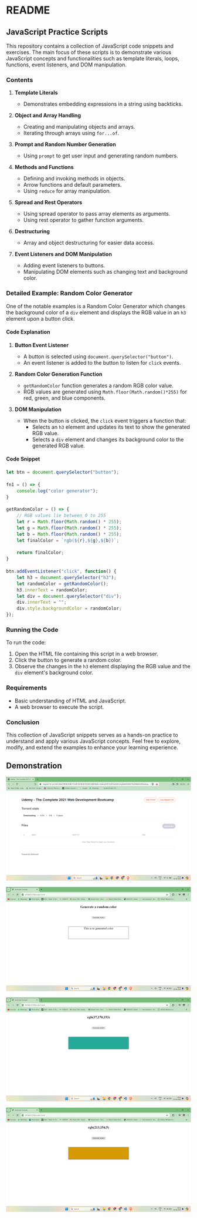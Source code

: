 # README

## JavaScript Practice Scripts

This repository contains a collection of JavaScript code snippets and exercises. The main focus of these scripts is to demonstrate various JavaScript concepts and functionalities such as template literals, loops, functions, event listeners, and DOM manipulation.

### Contents

1. **Template Literals**
   - Demonstrates embedding expressions in a string using backticks.

2. **Object and Array Handling**
   - Creating and manipulating objects and arrays.
   - Iterating through arrays using `for...of`.

3. **Prompt and Random Number Generation**
   - Using `prompt` to get user input and generating random numbers.

4. **Methods and Functions**
   - Defining and invoking methods in objects.
   - Arrow functions and default parameters.
   - Using `reduce` for array manipulation.

5. **Spread and Rest Operators**
   - Using spread operator to pass array elements as arguments.
   - Using rest operator to gather function arguments.

6. **Destructuring**
   - Array and object destructuring for easier data access.

7. **Event Listeners and DOM Manipulation**
   - Adding event listeners to buttons.
   - Manipulating DOM elements such as changing text and background color.

### Detailed Example: Random Color Generator

One of the notable examples is a Random Color Generator which changes the background color of a `div` element and displays the RGB value in an `h3` element upon a button click.

#### Code Explanation

1. **Button Event Listener**
   - A button is selected using `document.querySelector("button")`.
   - An event listener is added to the button to listen for `click` events.

2. **Random Color Generation Function**
   - `getRandomColor` function generates a random RGB color value.
   - RGB values are generated using `Math.floor(Math.random()*255)` for red, green, and blue components.

3. **DOM Manipulation**
   - When the button is clicked, the `click` event triggers a function that:
     - Selects an `h3` element and updates its text to show the generated RGB value.
     - Selects a `div` element and changes its background color to the generated RGB value.

#### Code Snippet

```javascript
let btn = document.querySelector("button");

fn1 = () => {
    console.log("color generator");
}

getRandomColor = () => {
    // RGB values lie between 0 to 255
    let r = Math.floor(Math.random() * 255);
    let g = Math.floor(Math.random() * 255);
    let b = Math.floor(Math.random() * 255);
    let finalColor = `rgb(${r},${g},${b})`;

    return finalColor;
}

btn.addEventListener("click", function() {
    let h3 = document.querySelector("h3");
    let randomColor = getRandomColor();
    h3.innerText = randomColor;
    let div = document.querySelector("div");
    div.innerText = "";
    div.style.backgroundColor = randomColor;
});
```

### Running the Code

To run the code:

1. Open the HTML file containing this script in a web browser.
2. Click the button to generate a random color.
3. Observe the changes in the `h3` element displaying the RGB value and the `div` element's background color.

### Requirements

- Basic understanding of HTML and JavaScript.
- A web browser to execute the script.

### Conclusion

This collection of JavaScript snippets serves as a hands-on practice to understand and apply various JavaScript concepts. Feel free to explore, modify, and extend the examples to enhance your learning experience.

## Demonstration
![](/1.png)

![](/2.png)

![](/3.png)

![](/4.png)
